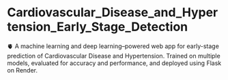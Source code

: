 # Cardiovascular_Disease_and_Hypertension_Early_Stage_Detection
🫀 A machine learning and deep learning–powered web app for early-stage prediction of Cardiovascular Disease and Hypertension. Trained on multiple models, evaluated for accuracy and performance, and deployed using Flask on Render.
